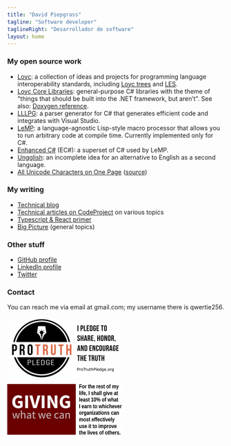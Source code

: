 ```yaml
---
title: "David Piepgrass"
tagline: "Software developer"
taglineRight: "Desarrollador de software"
layout: home
---
```


### My open source work ###

- [Loyc](http://loyc.net): a collection of ideas and projects for programming language interoperability standards, including [Loyc trees](http://loyc.net/loyc-trees) and [LES](http://loyc.net/les).
- [Loyc Core Libraries](http://core.loyc.net): general-purpose C# libraries with the theme of "things that should be built into the .NET framework, but aren’t". See also: [Doxygen reference](http://ecsharp.net/doc/code/).
- [LLLPG](http://ecsharp.net/lllpg/): a parser generator for C# that generates efficient code and integrates with Visual Studio.
- [LeMP](http://ecsharp.net/lemp/): a language-agnostic Lisp-style macro processor that allows you to run arbitrary code at compile time. Currently implemented only for C#.
- [Enhanced C#](http://ecsharp.net) (EC#): a superset of C# used by LeMP.
- [Ungglish](http://ungglish.loyc.net): an incomplete idea for an alternative to English as a second language.
- [All Unicode Characters on One Page](/misc/CharCategories.html) ([source](https://github.com/qwertie/ecsharp/blob/master/Core/Loyc.Syntax/Lexing/CharCategory.ecs))

### My writing ###

- [Technical blog](http://loyc.net/blog)
- [Technical articles on CodeProject](https://www.codeproject.com/script/Articles/MemberArticles.aspx?amid=3453924) on various topics
- [Typescript & React primer](http://typescript-react-primer.loyc.net)
- [Big Picture](https://medium.com/big-picture) (general topics)

### Other stuff ###

- [GitHub profile](https://github.com/qwertie/)
- [LinkedIn profile](https://www.linkedin.com/in/qwertie/)
- [Twitter](https://twitter.com/DPiepgrass)

### Contact ###

<div class="fadein">You can reach me via email at gmail.com; my username there is qwertie256.</div>

<div class="fadein-delay1"><br/>
<a href="https://www.protruthpledge.org/" class="faded"><img alt="Pro-truth pledge" src="truth.png" width="270" height="140"/></a>
<a href="https://www.givingwhatwecan.org/" class="faded"><img alt="Giving-What-We-Can pledge" src="gwwc-pledge.png" width="270" height="140" class="fadein-delay2"/></a>
</div>